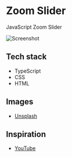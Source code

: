 # Zoom Slider

JavaScript Zoom Slider

![Screenshot](./public/Screenshot_20250213_225300.png)

## Tech stack

- TypeScript
- CSS
- HTML

## Images

- [Unsplash](https://unsplash.com)

## Inspiration

- [YouTube](https://www.youtube.com/watch?v=OTjmnF27ADk)

